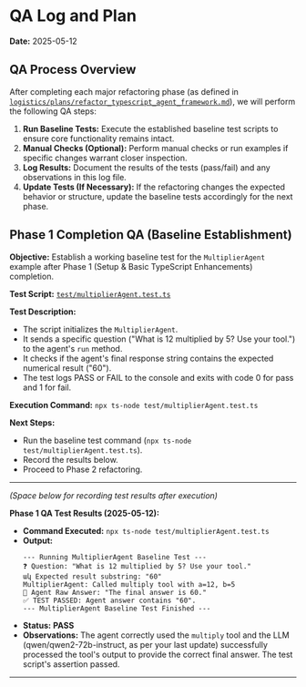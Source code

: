 # QA Log and Plan

**Date:** 2025-05-12

## QA Process Overview

After completing each major refactoring phase (as defined in [`logistics/plans/refactor_typescript_agent_framework.md`](logistics/plans/refactor_typescript_agent_framework.md)), we will perform the following QA steps:

1.  **Run Baseline Tests:** Execute the established baseline test scripts to ensure core functionality remains intact.
2.  **Manual Checks (Optional):** Perform manual checks or run examples if specific changes warrant closer inspection.
3.  **Log Results:** Document the results of the tests (pass/fail) and any observations in this log file.
4.  **Update Tests (If Necessary):** If the refactoring changes the expected behavior or structure, update the baseline tests accordingly for the next phase.

## Phase 1 Completion QA (Baseline Establishment)

**Objective:** Establish a working baseline test for the `MultiplierAgent` example after Phase 1 (Setup & Basic TypeScript Enhancements) completion.

**Test Script:** [`test/multiplierAgent.test.ts`](test/multiplierAgent.test.ts)

**Test Description:**

- The script initializes the `MultiplierAgent`.
- It sends a specific question ("What is 12 multiplied by 5? Use your tool.") to the agent's `run` method.
- It checks if the agent's final response string contains the expected numerical result ("60").
- The test logs PASS or FAIL to the console and exits with code 0 for pass and 1 for fail.

**Execution Command:** `npx ts-node test/multiplierAgent.test.ts`

**Next Steps:**

- Run the baseline test command (`npx ts-node test/multiplierAgent.test.ts`).
- Record the results below.
- Proceed to Phase 2 refactoring.

---

_(Space below for recording test results after execution)_

**Phase 1 QA Test Results (2025-05-12):**

- **Command Executed:** `npx ts-node test/multiplierAgent.test.ts`
- **Output:**
  ```
  --- Running MultiplierAgent Baseline Test ---
  ❓ Question: "What is 12 multiplied by 5? Use your tool."
  ակ Expected result substring: "60"
  MultiplierAgent: Called multiply tool with a=12, b=5
  🤖 Agent Raw Answer: "The final answer is 60."
  ✅ TEST PASSED: Agent answer contains "60".
  --- MultiplierAgent Baseline Test Finished ---
  ```
- **Status:** **PASS**
- **Observations:** The agent correctly used the `multiply` tool and the LLM (qwen/qwen2-72b-instruct, as per your last update) successfully processed the tool's output to provide the correct final answer. The test script's assertion passed.

---
